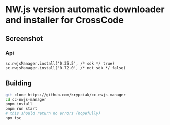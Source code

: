 <!-- markdownlint-disable MD013 MD024 MD001 MD045 -->

# NW.js version automatic downloader and installer for CrossCode

## Screenshot

### Api

```javscript
sc.nwjsManager.install('0.35.5', /* sdk */ true)
sc.nwjsManager.install('0.72.0', /* not sdk */ false)
```

## Building

```bash
git clone https://github.com/krypciak/cc-nwjs-manager
cd cc-nwjs-manager
pnpm install
pnpm run start
# this should return no errors (hopefully)
npx tsc
```
